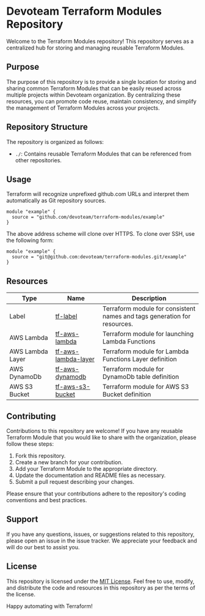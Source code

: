 <!-- Space: DCG -->
<!-- Parent: Devoteam A Cloud Germany -->
<!-- Parent: Tech Documentation -->
<!-- Title: Devoteam Terraform Modules Repository -->

<!-- Include: ./disclaimer.md -->

# Devoteam Terraform Modules Repository

Welcome to the Terraform Modules repository! This repository serves as a centralized hub for storing and managing reusable Terraform Modules.

## Purpose

The purpose of this repository is to provide a single location for storing and sharing common Terraform Modules that can be easily reused across multiple projects within Devoteam organization. By centralizing these resources, you can promote code reuse, maintain consistency, and simplify the management of Terraform Modules across your projects.

## Repository Structure

The repository is organized as follows:

- `./`: Contains reusable Terraform Modules that can be referenced from other repositories.

## Usage

Terraform will recognize unprefixed github.com URLs and interpret them automatically as Git repository sources.
```
module "example" {
  source = "github.com/devoteam/terraform-modules/example"
}
```

The above address scheme will clone over HTTPS. To clone over SSH, use the following form:
```
module "example" {
  source = "git@github.com:devoteam/terraform-modules.git/example"
}

```


## Resources
| Type   | Name         | Description                         |
|--------|--------------|-------------------------------------|
| Label  | [tf-label](https://github.com/Devoteam/terraform-modules/tree/main/tf-label)        | Terraform module for consistent names and tags generation for resources.  |
| AWS Lambda | [tf-aws-lambda](https://github.com/Devoteam/terraform-modules/tree/main/tf-aws-lambda)        | Terraform module for launching Lambda Functions  |
| AWS Lambda Layer | [tf-aws-lambda-layer](https://github.com/Devoteam/terraform-modules/tree/main/tf-aws-lambda-layer)        | Terraform module for Lambda Functions Layer definition  |
| AWS DynamoDb | [tf-aws-dynamodb](https://github.com/Devoteam/terraform-modules/tree/main/tf-aws-dynamodb)        | Terraform module for DynamoDb table definition  |
| AWS S3 Bucket | [tf-aws-s3-bucket](https://github.com/Devoteam/terraform-modules/tree/main/tf-aws-s3-bucket)        | Terraform module for AWS S3 Bucket definition  |

## Contributing

Contributions to this repository are welcome! If you have any reusable Terraform Module that you would like to share with the organization, please follow these steps:

1. Fork this repository.
2. Create a new branch for your contribution.
3. Add your Terraform Module to the appropriate directory.
4. Update the documentation and README files as necessary.
5. Submit a pull request describing your changes.

Please ensure that your contributions adhere to the repository's coding conventions and best practices.

## Support

If you have any questions, issues, or suggestions related to this repository, please open an issue in the issue tracker. We appreciate your feedback and will do our best to assist you.

## License

This repository is licensed under the [MIT License](LICENSE). Feel free to use, modify, and distribute the code and resources in this repository as per the terms of the license.

Happy automating with Terraform!